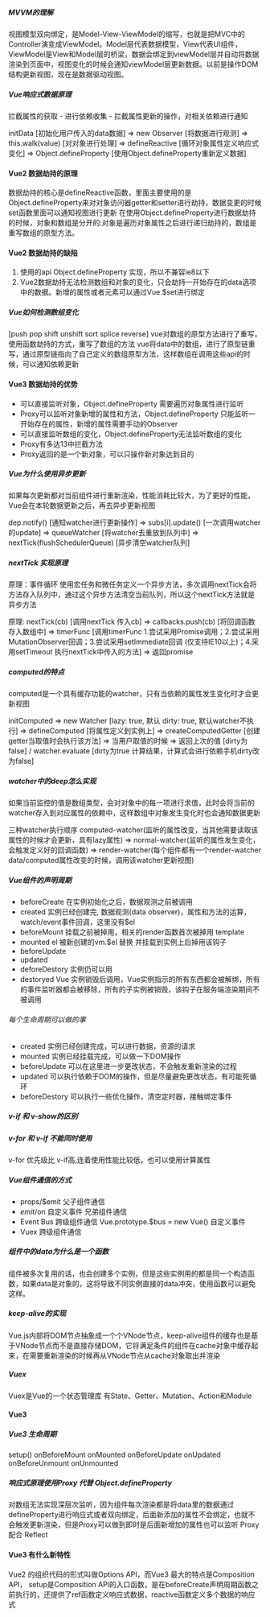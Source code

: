 ##### MVVM的理解

视图模型双向绑定，是Model-View-ViewModel的缩写，也就是把MVC中的Controller演变成ViewModel。Model层代表数据模型，View代表UI组件，ViewModel是View和Model层的桥梁，数据会绑定到viewModel层并自动将数据渲染到页面中，视图变化的时候会通知viewModel层更新数据。以前是操作DOM结构更新视图，现在是数据驱动视图。


##### Vue响应式数据原理

拦截属性的获取 - 进行依赖收集 - 拦截属性更新的操作，对相关依赖进行通知

initData [初始化用户传入的data数据] => new Observer [将数据进行观测] => this.walk(value) [对对象进行处理] => defineReactive [循环对象属性定义响应式变化] => Object.defineProperty [使用Object.defineProperty重新定义数据]

#### Vue2 数据劫持的原理

数据劫持的核心是defineReactive函数，里面主要使用的是Object.defineProperty来对对象访问器getter和setter进行劫持，数据变更的时候set函数里面可以通知视图进行更新
在使用Object.defineProperty进行数据劫持的时候，对象和数组是分开的:对象是遍历对象属性之后进行递归劫持的，数组是重写数组的原型方法。

#### Vue2 数据劫持的缺陷

1. 使用的api Object.defineProperty 实现，所以不兼容ie8以下
2. Vue2数据劫持无法检测数组和对象的变化，只会劫持一开始存在的data选项中的数据。新增的属性或者元素可以通过Vue.$set进行绑定

##### Vue如何检测数组变化

[push pop shift unshift sort splice reverse]
vue对数组的原型方法进行了重写，使用函数劫持的方式，重写了数组的方法
vue将data中的数组，进行了原型链重写，通过原型链指向了自己定义的数组原型方法，这样数组在调用这些api的时候，可以通知依赖更新

#### Vue3 数据劫持的优势

- 可以直接监听对象，Object.defineProperty 需要遍历对象属性进行监听
- Proxy可以监听对象新增的属性和方法，Object.defineProperty 只能监听一开始存在的属性，新增的属性需要手动的Observer
- 可以直接监听数组的变化，Object.defineProperty无法监听数组的变化
- Proxy有多达13中拦截方法
- Proxy返回的是一个新对象，可以只操作新对象达到目的

##### Vue为什么使用异步更新

如果每次更新都对当前组件进行重新渲染，性能消耗比较大，为了更好的性能，Vue会在本轮数据更新之后，再去异步更新视图

dep.notify() [通知watcher进行更新操作] => subs[i].update() [一次调用watcher的update] => queueWatcher [将watcher去重放到队列中] => nextTick(flushSchedulerQueue) [异步清空watcher队列]

##### nextTick 实现原理

原理：事件循环 使用宏任务和微任务定义一个异步方法，多次调用nextTick会将方法存入队列中，通过这个异步方法清空当前队列，所以这个nextTick方法就是异步方法

原理: 
nextTick(cb) [调用nextTick 传入cb] => callbacks.push(cb) [将回调函数存入数组中] => timerFunc [调用timerFunc 1.尝试采用Promise调用；2.尝试采用MutationObserver回调；3.尝试采用setImmediate回调 (仅支持IE10以上)；4.采用setTimeout 执行nextTick中传入的方法] => 返回promise

##### computed的特点

computed是一个具有缓存功能的watcher，只有当依赖的属性发生变化时才会更新视图

initComputed => new Watcher [lazy: true, 默认 dirty: true, 默认watcher不执行] => defineComputed [将属性定义到实例上] => createComputedGetter [创建getter当取值时会执行该方法] => 当用户取值的时候 => 返回上次的值 [dirty为false] / watcher.evaluate [dirty为true 计算结果，计算式会进行依赖手机dirty改为false]

##### watcher中的deep怎么实现

如果当前监控的值是数组类型，会对对象中的每一项进行求值，此时会将当前的watcher存入到对应属性的依赖中，这样数组中对象发生变化时也会通知数据更新

三种watcher执行顺序
computed-watcher(监听的属性改变，当其他需要读取该属性的时候才会更新，具有lazy属性) => normal-watcher(监听的属性发生变化，会触发定义好的回调函数) => render-watcher(每个组件都有一个render-watcher data/computed属性改变的时候，调用该watcher更新视图)

##### Vue组件的声明周期

- beforeCreate 在实例初始化之后，数据观测之前被调用
- created  实例已经创建完, 数据观测(data observer)，属性和方法的运算，watch/event事件回调，这里没有$el
- beforeMount 挂载之前被掉用，相关的render函数首次被掉用 template
- mounted el 被新创建的vm.$el 替换 并挂载到实例上后掉用该钩子
- beforeUpdate
- updated 
- deforeDestory 实例仍可以用
- destoryed Vue 实例销毁后调用，Vue实例指示的所有东西都会被解绑，所有的事件监听器都会被移除，所有的子实例被销毁，该钩子在服务端渲染期间不被调用

###### 每个生命周期可以做的事

- created 实例已经创建完成，可以进行数据，资源的请求
- mounted 实例已经挂载完成，可以做一下DOM操作
- beforeUpdate 可以在这里进一步更改状态，不会触发重新渲染的过程
- updated 可以执行依赖于DOM的操作，但是尽量避免更改状态，有可能死循环
- beforeDestory 可以执行一些优化操作，清空定时器，接触绑定事件

##### v-if 和 v-show的区别

##### v-for 和 v-if 不能同时使用

v-for 优先级比 v-if高,连着使用性能比较低，也可以使用计算属性

##### Vue组件通信的方式

- props/$emit 父子组件通信
- $emit/$on 自定义事件 兄弟组件通信
- Event Bus 跨级组件通信 Vue.prototype.$bus = new Vue() 自定义事件
- Vuex 跨级组件通信

##### 组件中的data为什么是一个函数

组件被多次复用的话，也会创建多个实例，但是这些实例用的都是同一个构造函数，如果data是对象的，这将导致不同实例直接的data冲突，使用函数可以避免这样。

##### keep-alive的实现

Vue.js内部将DOM节点抽象成一个个VNode节点，keep-alive组件的缓存也是基于VNode节点而不是直接存储DOM，它将满足条件的组件在cache对象中缓存起来，在需要重新渲染的时候再从VNode节点从cache对象取出并渲染

##### Vuex

Vuex是Vue的一个状态管理库
有State、Getter、Mutation、Action和Module

#### Vue3

##### Vue3 生命周期

setup()  onBeforeMount onMounted onBeforeUpdate onUpdated onBeforeUnmount onUnmounted

##### 响应式原理使用Proxy 代替 Object.defineProperty

对数组无法实现深层次监听，因为组件每次渲染都是将data里的数据通过defineProperty进行响应式或者双向绑定，后面新添加的属性不会绑定，也就不会触发更新渲染，但是Proxy可以做到即时是后面新增加的属性也可以监听
Proxy 配合 Reflect

#### Vue3 有什么新特性

Vue2 的组织代码的形式叫做Options API，而Vue3 最大的特点是Composition API，
setup是Composition API的入口函数，是在beforeCreate声明周期函数之前执行的，还提供了ref函数定义响应式数据，reactive函数定义多个数据的响应式

